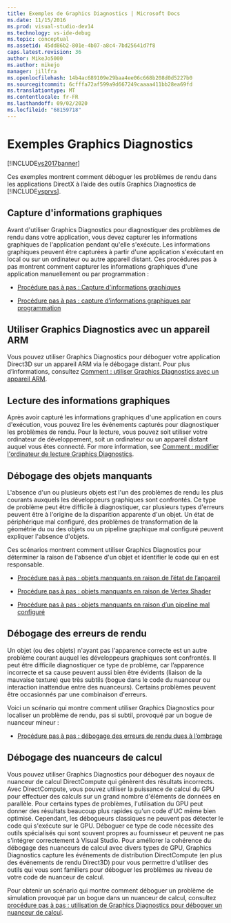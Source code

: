 ```yaml
---
title: Exemples de Graphics Diagnostics | Microsoft Docs
ms.date: 11/15/2016
ms.prod: visual-studio-dev14
ms.technology: vs-ide-debug
ms.topic: conceptual
ms.assetid: 45dd86b2-801e-4b07-a8c4-7bd25641d7f8
caps.latest.revision: 36
author: MikeJo5000
ms.author: mikejo
manager: jillfra
ms.openlocfilehash: 14b4ac689109e29baa4ee06c668b208d0d5227b0
ms.sourcegitcommit: 6cfffa72af599a9d667249caaaa411bb28ea69fd
ms.translationtype: MT
ms.contentlocale: fr-FR
ms.lasthandoff: 09/02/2020
ms.locfileid: "68159718"
---
```

# <a name="graphics-diagnostics-examples"></a>Exemples Graphics Diagnostics
[!INCLUDE[vs2017banner](../includes/vs2017banner.md)]

Ces exemples montrent comment déboguer les problèmes de rendu dans les applications DirectX à l’aide des outils Graphics Diagnostics de [!INCLUDE[vsprvs](../includes/vsprvs-md.md)].  
  
## <a name="capturing-graphics-information"></a>Capture d'informations graphiques  
 Avant d'utiliser Graphics Diagnostics pour diagnostiquer des problèmes de rendu dans votre application, vous devez capturer les informations graphiques de l'application pendant qu'elle s'exécute. Les informations graphiques peuvent être capturées à partir d'une application s'exécutant en local ou sur un ordinateur ou autre appareil distant. Ces procédures pas à pas montrent comment capturer les informations graphiques d'une application manuellement ou par programmation :  
  
- [Procédure pas à pas : Capture d'informations graphiques](../debugger/walkthrough-capturing-graphics-information.md)  
  
- [Procédure pas à pas : capture d’informations graphiques par programmation](../debugger/walkthrough-capturing-graphics-information-programmatically.md)  
  
## <a name="use-graphics-diagnostics-with-an-arm-based-device"></a>Utiliser Graphics Diagnostics avec un appareil ARM  
 Vous pouvez utiliser Graphics Diagnostics pour déboguer votre application Direct3D sur un appareil ARM via le débogage distant. Pour plus d’informations, consultez [Comment : utiliser Graphics Diagnostics avec un appareil ARM](../debugger/how-to-use-graphics-diagnostics-with-an-arm-device.md).  
  
## <a name="playing-back-graphics-information"></a>Lecture des informations graphiques  
 Après avoir capturé les informations graphiques d'une application en cours d'exécution, vous pouvez lire les événements capturés pour diagnostiquer les problèmes de rendu. Pour la lecture, vous pouvez soit utiliser votre ordinateur de développement, soit un ordinateur ou un appareil distant auquel vous êtes connecté. For more information, see [Comment : modifier l'ordinateur de lecture Graphics Diagnostics](../debugger/how-to-change-the-graphics-diagnostics-playback-machine.md).  
  
## <a name="debugging-missing-objects"></a>Débogage des objets manquants  
 L'absence d'un ou plusieurs objets est l'un des problèmes de rendu les plus courants auxquels les développeurs graphiques sont confrontés. Ce type de problème peut être difficile à diagnostiquer, car plusieurs types d'erreurs peuvent être à l'origine de la disparition apparente d'un objet. Un état de périphérique mal configuré, des problèmes de transformation de la géométrie du ou des objets ou un pipeline graphique mal configuré peuvent expliquer l'absence d'objets.  
  
 Ces scénarios montrent comment utiliser Graphics Diagnostics pour déterminer la raison de l'absence d'un objet et identifier le code qui en est responsable.  
  
- [Procédure pas à pas : objets manquants en raison de l’état de l’appareil](../debugger/walkthrough-missing-objects-due-to-device-state.md)  
  
- [Procédure pas à pas : objets manquants en raison de Vertex Shader](../debugger/walkthrough-missing-objects-due-to-vertex-shading.md)  
  
- [Procédure pas à pas : objets manquants en raison d’un pipeline mal configuré](../debugger/walkthrough-missing-objects-due-to-misconfigured-pipeline.md)  
  
## <a name="debugging-rendering-errors"></a>Débogage des erreurs de rendu  
 Un objet (ou des objets) n'ayant pas l'apparence correcte est un autre problème courant auquel les développeurs graphiques sont confrontés. Il peut être difficile diagnostiquer ce type de problème, car l’apparence incorrecte et sa cause peuvent aussi bien être évidents (liaison de la mauvaise texture) que très subtils (bogue dans le code du nuanceur ou interaction inattendue entre des nuanceurs). Certains problèmes peuvent être occasionnés par une combinaison d'erreurs.  
  
 Voici un scénario qui montre comment utiliser Graphics Diagnostics pour localiser un problème de rendu, pas si subtil, provoqué par un bogue de nuanceur mineur :  
  
- [Procédure pas à pas : débogage des erreurs de rendu dues à l’ombrage](../debugger/walkthrough-debugging-rendering-errors-due-to-shading.md)  
  
## <a name="debugging-compute-shaders"></a>Débogage des nuanceurs de calcul  
 Vous pouvez utiliser Graphics Diagnostics pour déboguer des noyaux de nuanceur de calcul DirectCompute qui génèrent des résultats incorrects. Avec DirectCompute, vous pouvez utiliser la puissance de calcul du GPU pour effectuer des calculs sur un grand nombre d'éléments de données en parallèle. Pour certains types de problèmes, l'utilisation du GPU peut donner des résultats beaucoup plus rapides qu'un code d'UC même bien optimisé. Cependant, les débogueurs classiques ne peuvent pas détecter le code qui s'exécute sur le GPU. Déboguer ce type de code nécessite des outils spécialisés qui sont souvent propres au fournisseur et peuvent ne pas s'intégrer correctement à Visual Studio. Pour améliorer la cohérence du débogage des nuanceurs de calcul avec divers types de GPU, Graphics Diagnostics capture les événements de distribution DirectCompute (en plus des événements de rendu Direct3D) pour vous permettre d'utiliser des outils qui vous sont familiers pour déboguer les problèmes au niveau de votre code de nuanceur de calcul.  
  
 Pour obtenir un scénario qui montre comment déboguer un problème de simulation provoqué par un bogue dans un nuanceur de calcul, consultez [procédure pas à pas : utilisation de Graphics Diagnostics pour déboguer un nuanceur de calcul](../debugger/walkthrough-using-graphics-diagnostics-to-debug-a-compute-shader.md).
